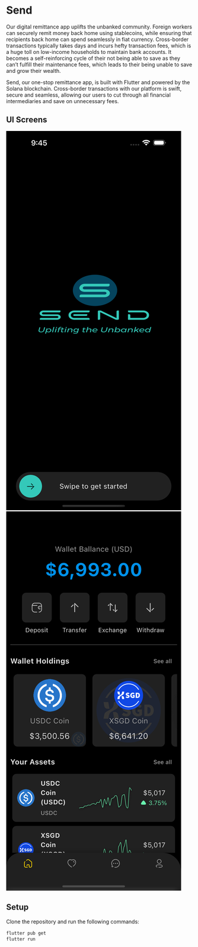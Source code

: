 # Send 
Our digital remittance app uplifts the unbanked community. Foreign workers can securely remit money back home using stablecoins, while ensuring that recipients back home can spend seamlessly in fiat currency. Cross-border transactions typically takes days and incurs hefty transaction fees, which is a huge toll on low-income households to maintain bank accounts. It becomes a self-reinforcing cycle of their not being able to save as they can’t fulfill their maintenance fees, which leads to their being unable to save and grow their wealth.

Send, our one-stop remittance app, is built with Flutter and powered by the Solana blockchain. Cross-border transactions with our platform is swift, secure and seamless, allowing our users to cut through all financial intermediaries and save on unnecessary fees.

## UI Screens 
![landing.png](assets%2Fimages%2Flanding.png)
![home.png](assets%2Fimages%2Fhome.png)

## Setup

Clone the repository and run the following commands:

```sh
flutter pub get
flutter run
```
